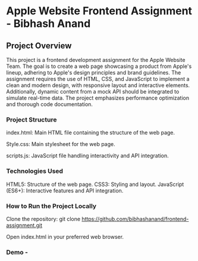 # Apple Website Frontend Assignment - Bibhash Anand
## Project Overview

This project is a frontend development assignment for the Apple Website Team. The goal is to create a web page showcasing a product from Apple's lineup, adhering to Apple's design principles and brand guidelines. The assignment requires the use of HTML, CSS, and JavaScript to implement a clean and modern design, with responsive layout and interactive elements. Additionally, dynamic content from a mock API should be integrated to simulate real-time data. The project emphasizes performance optimization and thorough code documentation.

### Project Structure
index.html: Main HTML file containing the structure of the web page.

Style.css: Main stylesheet for the web page.

scripts.js: JavaScript file handling interactivity and API integration.

### Technologies Used
HTML5: Structure of the web page.
CSS3: Styling and layout.
JavaScript (ES6+): Interactive features and API integration.

### How to Run the Project Locally
Clone the repository: git clone https://github.com/bibhashanand/frontend-assignment.git

Open index.html in your preferred web browser.

### Demo - 
